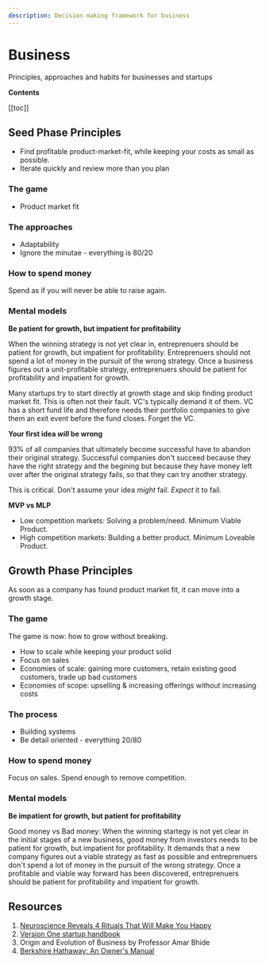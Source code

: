 ```yaml
---
description: Decision making framework for business
---
```


# Business

Principles, approaches and habits for businesses and startups

**Contents**

[[toc]]

## Seed Phase Principles

- Find profitable product-market-fit, while keeping your costs as small as possible.
- Iterate quickly and review more than you plan

### The game

- Product market fit

### The approaches

- Adaptability
- Ignore the minutae - everything is 80/20

### How to spend money

Spend as if you will never be able to raise again.


### Mental models

**Be patient for growth, but impatient for profitability**

When the winning strategy is not yet clear in, entreprenuers should be patient for growth, but impatient for profitability. Entreprenuers should not spend a lot of money in the pursuit of the wrong strategy. Once a business figures out a unit-profitable strategy, entreprenuers should be patient for profitability and impatient for growth.

Many startups try to start directly at growth stage and skip finding product market fit. This is often not their fault. VC's typically demand it of them. VC has a short fund life and therefore needs their portfolio companies to give them an exit event before the fund closes. Forget the VC.

**Your first idea *will* be wrong**

93% of all companies that ultimately become successful have to abandon their original strategy. Successful companies don't succeed because they have the right strategy and the begining but because they have money left over after the original strategy fails, so that they can try another strategy.

This is critical. Don't assume your idea *might* fail. *Expect* it to fail.

**MVP vs MLP**

- Low competition markets: Solving a problem/need. Minimum Viable Product.
- High competition markets: Building a better product. Minimum Loveable Product.

## Growth Phase Principles

As soon as a company has found product market fit, it can move into a growth stage.

### The game

The game is now: how to grow without breaking.

- How to scale while keeping your product solid
- Focus on sales
- Economies of scale: gaining more customers, retain existing good customers, trade up bad customers
- Economies of scope: upselling & increasing offerings without increasing costs

### The process

- Building systems
- Be detail oriented - everything 20/80

### How to spend money

Focus on sales. Spend enough to remove competition.

### Mental models

**Be impatient for growth, but patient for profitability**

Good money vs Bad money: When the winning startegy is not yet clear in the initial stages of a new business, good money from investors needs to be patient for growth, but impatient for profitability. It demands that a new company figures out a viable strategy as fast as possible and entreprenuers don't spend a lot of money in the pursuit of the wrong strategy. Once a profitable and viable way forward has been discovered, entreprenuers should be patient for profitability and impatient for growth.

## Resources

1. [Neuroscience Reveals 4 Rituals That Will Make You Happy](https://www.bakadesuyo.com/2015/09/make-you-happy-2/)
2. [Version One startup handbook](https://versionone.vc/startup-handbook/)
3. Origin and Evolution of Business by Professor Amar Bhide
4. [Berkshire Hathaway: An Owner's Manual](https://berkshirehathaway.com/ownman.pdf)